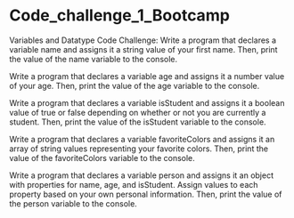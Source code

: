 # Code_challenge_1_Bootcamp

Variables and Datatype Code Challenge: 
Write a program that declares a variable name and assigns it a string value of your first name. Then, print the value of the name variable to the console.

Write a program that declares a variable age and assigns it a number value of your age. Then, print the value of the age variable to the console.

Write a program that declares a variable isStudent and assigns it a boolean value of true or false depending on whether or not you are currently a student. Then, print the value of the isStudent variable to the console.

Write a program that declares a variable favoriteColors and assigns it an array of string values representing your favorite colors. Then, print the value of the favoriteColors variable to the console.

Write a program that declares a variable person and assigns it an object with properties for name, age, and isStudent. Assign values to each property based on your own personal information. Then, print the value of the person variable to the console.
